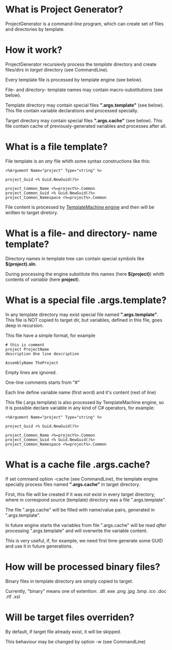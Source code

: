 

# What is Project Generator? #
ProjectGenerator is a command-line program, which can create set of files and directories by template.

# How it work? #
ProjectGenerator recursievly process the _template_ directory and create files/dirs in _target_ directory (see CommandLine).

Every template file is processed by template engine (see below).

File- and directory- template names may contain macro-substitutions (see below).

Template directory may contain special files **".args.template"** (see below). This file contain variable declarations and processed specially.

Target directory may contain special files **".args.cache"** (see below). This file contain cache of previously-generated variables and processes after all.

# What is a file template? #
File template is an _any_ file whith some syntax constructions like this:

```
<%Argument Name="project" Type="string" %>

project_Guid <% Guid.NewGuid()%>

project_Common_Name <%=project%>.Common
project_Common_Guid <% Guid.NewGuid()%>
project_Common_Namespace <%=project%>.Common
```

File content is processed by [TemplateMachine engine](TemplateMachine.md) and then will be written to target diretory.

# What is a file- and directory- name template? #
Directory names in template tree can contain special symbols like **$(project).sln**.

During processing the engine substitute this names (here **$(project)**) whith contents of _variable_ (here **project**).

# What is a special file .args.template? #

In any template directory may exist special file named **".args.template"**. This file is NOT copied to target dir, but variables, defined  in this file, goes deep in recursion.

This file have a simple format, for example
```
# this is comment
project ProjectName
description One line description

AssemblyName TheProject
```

Empty lines are ignored.

One-line comments starts from "#"

Each line define variable name (first word) and it's content (rest of line)

This file (.args.template) is also processed by TemplateMachine engine, so it is possible declare variable in any kind of C# operators, for example:

```
<%Argument Name="project" Type="string" %>

project_Guid <% Guid.NewGuid()%>

project_Common_Name <%=project%>.Common
project_Common_Guid <% Guid.NewGuid()%>
project_Common_Namespace <%=project%>.Common
```


# What is a cache file .args.cache? #

If set command option -cache (see CommandLine), the template engine specially process files named **".args.cache"**  in target directory.

First, this file will be created if it was not exist in every target directory, where in correspond source (template) directory was a file ".args.template".

The file ".args.cache" will be filled with name/value pairs, generated in ".args.template".

In future engine starts the variables from file ".args.cache" will be read _after_ processing ".args.template" and will overwrite the variable content.

This is very useful, if, for example, we need first time generate some GUID and use it in future generations.

# How will be processed binary files? #
Binary files in template directory are simply copied to target.

Currently, "binary" means one of extention: .dll .exe .png .jpg .bmp .ico .doc .rtf .xsl

# Will be target files overriden? #
By default, if target file already exist, it will be skipped.

This behaviour may be changed by option -w (see CommandLine)
